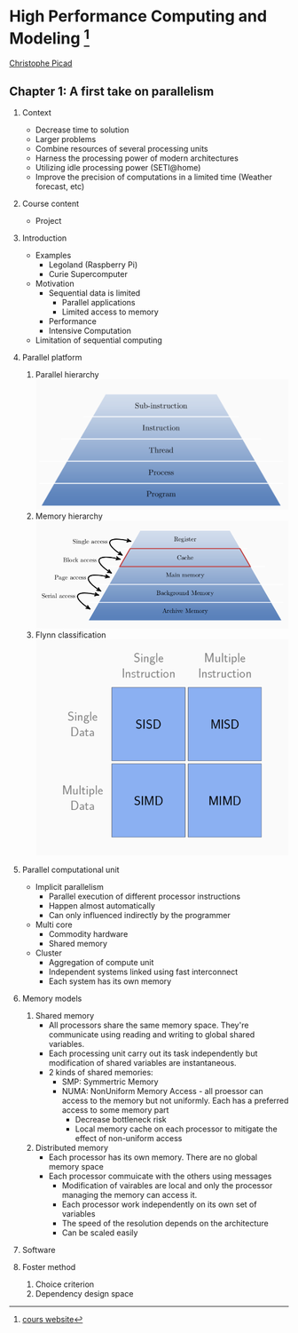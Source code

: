 # High Performance Computing and Modeling [^1]

[Christophe Picad](mailto:christophe.picad@imag.fr)

## Chapter 1: A first take on parallelism

1. Context
    - Decrease time to solution
    - Larger problems
    - Combine resources of several processing units
    - Harness the processing power of modern architectures
    - Utilizing idle processing power (SETI@home)
    - Improve the precision of computations in a limited time (Weather forecast, etc)

2. Course content
    - Project

3. Introduction
    - Examples
        - Legoland (Raspberry Pi)
        - Curie Supercomputer
    - Motivation
        - Sequential data is limited
            - Parallel applications
            - Limited access to memory
        - Performance
        - Intensive Computation
    - Limitation of sequential computing
1. Parallel platform
    1. Parallel hierarchy
    ![](fig/hierachy.png)
    1. Memory hierarchy
    ![](fig/memhier.png)
    1. Flynn classification
    ![](fig/flynn.png)
1. Parallel computational unit
    - Implicit parallelism
        - Parallel execution of different processor instructions
        - Happen almost automatically
        - Can only influenced indirectly by the programmer
    - Multi core
        - Commodity hardware
        - Shared memory
    - Cluster
        - Aggregation of compute unit
        - Independent systems linked using fast interconnect
        - Each system has its own memory
1. Memory models
    1. Shared memory
        - All processors share the same memory space. They're communicate using reading and writing to global shared variables.
        - Each processing unit carry out its task independently but modification of shared variables are instantaneous.
        - 2 kinds of shared memories:
            - SMP: Symmertric Memory
            - NUMA: NonUniform Memory Access - all proessor can access to the memory but not uniformly. Each has a preferred access to some memory part
                - Decrease bottleneck risk
                - Local memory cache on each processor to mitigate the effect of non-uniform access
    1. Distributed memory
        - Each processor has its own memory. There are no global memory space
        - Each processor commuicate with  the others using messages
            - Modification of vairables are local and only the processor managing the memory can access it.
            - Each processor work independently on its own set of variables
            - The speed of the resolution depends on the architecture
            - Can be scaled easily
1. Software
1. Foster method
    1. Choice criterion
    1. Dependency design space
[^1]: [cours website](https://chamilo.grenoble-inp.fr/courses/ENSIMAGWMM9MO16/index.php?id_session=0)